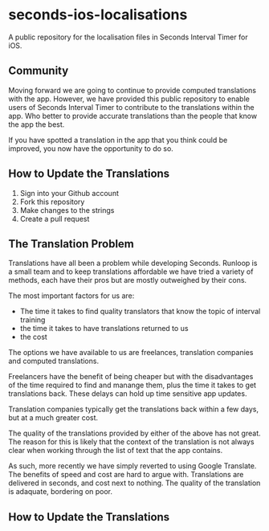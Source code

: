 # seconds-ios-localisations
A public repository for the localisation files in Seconds Interval Timer for iOS.

## Community

Moving forward we are going to continue to provide computed translations with the app. However, we have provided this public repository to enable users of Seconds Interval Timer to contribute to the translations within the app. Who better to provide accurate translations than the people that know the app the best. 

If you have spotted a translation in the app that you think could be improved, you now have the opportunity to do so.

## How to Update the Translations

1. Sign into your Github account
2. Fork this repository
3. Make changes to the strings
4. Create a pull request

## The Translation Problem

Translations have all been a problem while developing Seconds. Runloop is a small team and to keep translations affordable we have tried a variety of methods, each have their pros but are mostly outweighed by their cons.

The most important factors for us are:
- The time it takes to find quality translators that know the topic of interval training
- the time it takes to have translations returned to us
- the cost

The options we have available to us are freelances, translation companies and computed translations.

Freelancers have the benefit of being cheaper but with the disadvantages of the time required to find and manange them, plus the time it takes to get translations back. These delays can hold up time sensitive app updates.

Translation companies typically get the translations back within a few days, but at a much greater cost.

The quality of the translations provided by either of the above has not great. The reason for this is likely that the context of the translation is not always clear when working through the list of text that the app contains.

As such, more recently we have simply reverted to using Google Translate. The benefits of speed and cost are hard to argue with. Translations are delivered in seconds, and cost next to nothing. The quality of the translation is adaquate, bordering on poor. 



## How to Update the Translations

